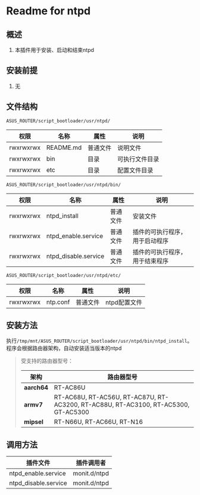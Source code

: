 # Readme for ntpd

## 概述

1. 本插件用于安装、启动和结束ntpd

## 安装前提

1. 无

## 文件结构

`ASUS_ROUTER/script_bootloader/usr/ntpd/`

| 权限      | 名称      | 属性     | 说明     |
| --------- | --------  | -------- | -------- |
| rwxrwxrwx | README.md | 普通文件 | 说明文件 |
| rwxrwxrwx | bin       | 目录     | 可执行文件目录 |
| rwxrwxrwx | etc       | 目录     | 配置文件目录 |

`ASUS_ROUTER/script_bootloader/usr/ntpd/bin/`

| 权限      | 名称                     | 属性     | 说明                           |
| --------- | ------------------------ | -------- | ------------------------------ |
| rwxrwxrwx | ntpd_install             | 普通文件 | 安装文件                       |
| rwxrwxrwx | ntpd_enable.service      | 普通文件 | 插件的可执行程序，用于启动程序 |
| rwxrwxrwx | ntpd_disable.service     | 普通文件 | 插件的可执行程序，用于结束程序 |

`ASUS_ROUTER/script_bootloader/usr/ntpd/etc/`

| 权限      | 名称          | 属性     | 说明                 |
| --------- | ------------- | -------- | -------------------- |
| rwxrwxrwx | ntp.conf      | 普通文件 | ntpd配置文件         |

## 安装方法

执行`/tmp/mnt/ASUS_ROUTER/script_bootloader/usr/ntpd/bin/ntpd_install`。程序会根据路由器架构，自动安装适当版本的ntpd

   > 受支持的路由器型号：
   >
   > | 架构        | 路由器型号                                                   |
   > | ----------- | ------------------------------------------------------------ |
   > | **aarch64** | RT-AC86U                                                     |
   > | **armv7**   | RT-AC68U, RT-AC56U, RT-AC87U, RT-AC3200, RT-AC88U, RT-AC3100, RT-AC5300, GT-AC5300 |
   > | **mipsel**  | RT-N66U, RT-AC66U, RT-N16                                    |

## 调用方法

| 插件文件               | 插件调用者     |
| ---------------------- | -------------- |
| ntpd_enable.service    | monit.d/ntpd   |
| ntpd_disable.service   | monit.d/ntpd   |